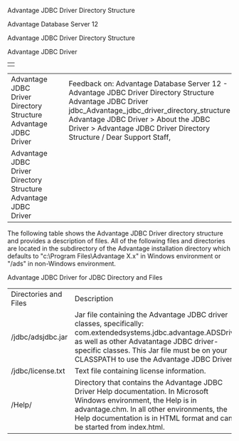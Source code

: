 Advantage JDBC Driver Directory Structure




Advantage Database Server 12  

Advantage JDBC Driver Directory Structure

Advantage JDBC Driver

|  |
| --- |
|  |

|  |  |  |  |  |
| --- | --- | --- | --- | --- |
| Advantage JDBC Driver Directory Structure  Advantage JDBC Driver |  |  | Feedback on: Advantage Database Server 12 - Advantage JDBC Driver Directory Structure Advantage JDBC Driver jdbc\_Advantage\_jdbc\_driver\_directory\_structure Advantage JDBC Driver > About the JDBC Driver > Advantage JDBC Driver Directory Structure / Dear Support Staff, |  |
| Advantage JDBC Driver Directory Structure  Advantage JDBC Driver |  |  |  |  |

The following table shows the Advantage JDBC Driver directory structure and provides a description of files. All of the following files and directories are located in the subdirectory of the Advantage installation directory which defaults to "c:\Program Files\Advantage X.x" in Windows environment or "/ads" in non-Windows environment.

Advantage JDBC Driver for JDBC Directory and Files

|  |  |
| --- | --- |
| Directories and Files | Description |
| /jdbc/adsjdbc.jar | Jar file containing the Advantage JDBC driver classes, specifically:  com.extendedsystems.jdbc.advantage.ADSDriver  as well as other Advatantage JDBC driver-specific classes. This Jar file must be on your CLASSPATH to use the Advantage JDBC Driver. |
| /jdbc/license.txt | Text file containing license information. |
| /Help/ | Directory that contains the Advantage JDBC Driver Help documentation. In Microsoft Windows environment, the Help is in advantage.chm. In all other environments, the Help documentation is in HTML format and can be started from index.html. |